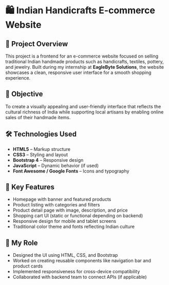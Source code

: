 # 🛍️ Indian Handicrafts E-commerce Website

## 📌 Project Overview
This project is a frontend for an e-commerce website focused on selling traditional Indian handmade products such as handicrafts, textiles, pottery, and jewelry. Built during my internship at **EagleByte Solutions**, the website showcases a clean, responsive user interface for a smooth shopping experience.

## 🎯 Objective
To create a visually appealing and user-friendly interface that reflects the cultural richness of India while supporting local artisans by enabling online sales of their handmade items.

## 🛠️ Technologies Used
- **HTML5** – Markup structure
- **CSS3** – Styling and layout
- **Bootstrap 4** – Responsive design
- **JavaScript** – Dynamic behavior (if used)
- **Font Awesome / Google Fonts** – Icons and typography

## 🌟 Key Features
- Homepage with banner and featured products
- Product listing with categories and filters
- Product detail page with image, description, and price
- Shopping cart UI (static or functional depending on backend)
- Responsive design for mobile and tablet screens
- Traditional color theme and fonts reflecting Indian culture

## 🔨 My Role
- Designed the UI using HTML, CSS, and Bootstrap
- Worked on creating reusable components like navigation bar and product cards
- Implemented responsiveness for cross-device compatibility
- Collaborated with backend team to connect APIs (if applicable)

